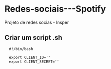 # Redes-sociais---Spotify
Projeto de redes socias - Insper


## Criar um script .sh
```
  #!/bin/bash

  export CLIENT_ID=''
  export CLIENT_SECRET=''
  

